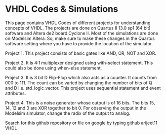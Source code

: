 # VHDL Codes & Simulations
This page contains VHDL Codes of different projects for understanding concepts of VHDL.
The projects are done on Quartus II 13.0 sp1 (64 bit) software and Altera de2 board Cyclone II. Most of the simulations are done on Modelsim Altera. So, make sure to make these changes in the Quartus software setting where you have to provide the location of the simulator.

Project 1. This project consists of basic gates like AND, OR, NOT and XOR.

Project 2. It is 4:1 multiplexer designed using with-select statement. This could also be done using when-else statement.

Project 3. It is 3 bit D Flip-Flop which also acts as a counter. It counts from 000 to 111. The count can be varied by changing the number of bits of Q and D i.e. std_logic_vector. This project uses sequential statement and event attributes.

Project 4. This is a noise generator whose output is of 16 bits. The bits 15, 14, 12 and 3 are XOR together to bit 0. For observing the output in the Modelsim simulator, change the radix of the output to analog.





Search for this github repository or file on google by typing github arijeet11 VHDL
